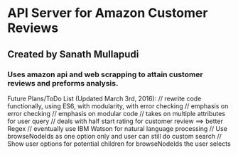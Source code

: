 
# API Server for Amazon Customer Reviews

## Created by Sanath Mullapudi

### Uses amazon api and web scrapping to attain customer reviews and preforms analysis.


Future Plans/ToDo List (Updated March 3rd, 2016):
// rewrite code functionally, using ES6, with modularity, with error checking
// emphasis on error checking
// emphasis on modular code
// takes on multiple attributes for user query
// deals with half start rating for customer review ==> better Regex
// eventually use IBM Watson for natural language processing
// Use browseNodeIds as one option only and user can still do custom search
// Show user options for potential children for browseNodeIds the user selects
